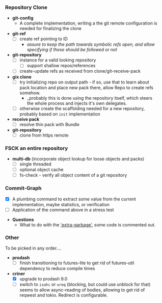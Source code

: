 ### Repository Clone

* **git-config**
  * A complete implementation, writing a the git remote configuration is needed for finalizing the clone
* **git-ref**
  * [ ] create ref pointing to ID
      * _assure to keep the path towards symbolic refs open, and allow specifying if these should be followed or not_
* **git-repository**
  * [ ] instance for a valid looking repository
    * [ ] support shallow repos/references
  * [ ] create-update refs as received from clone/git-receive-pack
* **gix clone**
  * [ ] try initializing repo on output path - if so, use that to learn about pack location and place new pack there, allow Repo to create refs somehow.
    * _probably this is done using the repository itself, which steers the whole process and injects it's own delegates.
  * [ ] otherwise create the scaffolding needed for a new repository, probably based on `init` implementation
* **receive pack**
  * [ ] resolve thin pack with Bundle
* **git-repository**
  * [ ] clone from https remote
  
### FSCK an entire repository

* **multi-db** (incorporate object lookup for loose objects and packs)
  * [ ] single threaded
  * [ ] optional object cache
  * [ ] fs-check - verify all object content of a git repository
  
### Commit-Graph

* [x] A plumbing command to extract some value from the current implementation, maybe statistics, or verification
* [ ] Application of the command above in a stress test

* **Questions**
  * What to do with the ['extra-garbage'](https://github.com/Byron/gitoxide/blob/6f90beeb418480f9cd8bb7ae3b5db678b24103cb/git-commitgraph/src/file/init.rs#L248), 
    some code is commented out.
  
### Other

To be picked in any order….

* **prodash**
  * [ ] finish transitioning to futures-lite to get rid of futures-util dependency to reduce compile times
* **criner**
  * [x] upgrade to prodash 9.0
  * [ ] switch to `isahc` or `ureq` (blocking, but could use unblock for that)
    seems to allow async-reading of bodies, allowing to get rid of reqwest and tokio. Redirect is configurable.

[josh-aug-12]: https://github.com/Byron/gitoxide/issues/1#issuecomment-672566602
